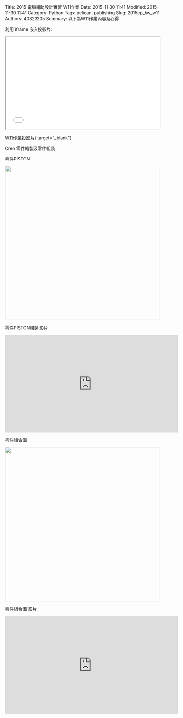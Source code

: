 Title: 2015 電腦輔助設計實習 W11作業
Date: 2015-11-30 11:41
Modified: 2015-11-30 11:41
Category: Python
Tags: pelican, publishing
Slug: 2015cp_hw_w11
Authors: 40323205
Summary: 以下為W11作業內容及心得

利用 iframe 嵌入投影片:

<iframe src="simplest4.html" width="500" height="300"></iframe>

[W11作業投影片](simplest4.html){:target="_blank"}

Creo 零件繪製及零件組裝

零件PISTON

<img src="https://copy.com/LpyJ2YwLMRWUjohh" width="500" ></img>

零件PISTON繪製 影片

<iframe width="560" height="315" src="https://www.youtube.com/embed/e_lFVaNMtvw" frameborder="0" allowfullscreen></iframe>

零件組合圖

<img src="https://copy.com/JaV0VWD9wXPjxKXu" width="500" ></img>

零件組合圖 影片

<iframe width="560" height="315" src="https://www.youtube.com/embed/573jYMOXcSA" frameborder="0" allowfullscreen></iframe>

